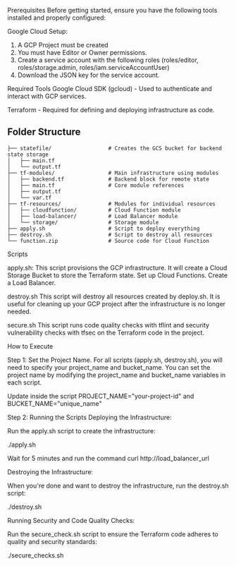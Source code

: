 Prerequisites
Before getting started, ensure you have the following tools installed and properly configured:

Google Cloud Setup:
 1. A GCP Project must be created
 2. You must have Editor or Owner permissions.
 3. Create a service account with the following roles (roles/editor, roles/storage.admin, roles/iam.serviceAccountUser)
 4. Download the JSON key for the service account.

Required Tools
Google Cloud SDK (gcloud) - Used to authenticate and interact with GCP services.

Terraform - Required for defining and deploying infrastructure as code.

## Folder Structure
```
├── statefile/                  # Creates the GCS bucket for backend state storage
│   ├── main.tf
│   └── output.tf
├── tf-modules/                 # Main infrastructure using modules
│   ├── backend.tf              # Backend block for remote state
│   ├── main.tf                 # Core module references
│   ├── output.tf
│   └── var.tf
├── tf-resources/               # Modules for individual resources
│   ├── cloudfunction/          # Cloud Function module
│   ├── load-balancer/          # Load Balancer module
│   └── storage/                # Storage module
├── apply.sh                    # Script to deploy everything
├── destroy.sh                  # Script to destroy all resources
└── function.zip                # Source code for Cloud Function
```

Scripts

apply.sh: This script provisions the GCP infrastructure. It will create a Cloud Storage Bucket to store the Terraform state. Set up Cloud Functions. Create a Load Balancer.

destroy.sh This script will destroy all resources created by deploy.sh. It is useful for cleaning up your GCP project after the infrastructure is no longer needed.

secure.sh This script runs code quality checks with tflint and security vulnerability checks with tfsec on the Terraform code in the project.

How to Execute

Step 1: Set the Project Name. For all scripts (apply.sh, destroy.sh), you will need to specify your project_name and bucket_name. You can set the project name by modifying the project_name and bucket_name variables in each script.

Update inside the script PROJECT_NAME="your-project-id" and BUCKET_NAME="unique_name"

Step 2: Running the Scripts Deploying the Infrastructure:

Run the apply.sh script to create the infrastructure:

./apply.sh

Wait for 5 minutes and run the command curl http://load_balancer_url

Destroying the Infrastructure:

When you're done and want to destroy the infrastructure, run the destroy.sh script:

./destroy.sh

Running Security and Code Quality Checks:

Run the secure_check.sh script to ensure the Terraform code adheres to quality and security standards:

./secure_checks.sh
